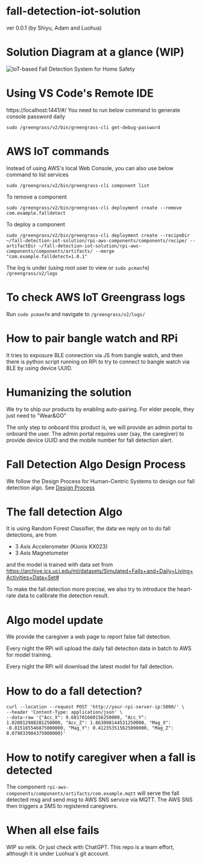 # fall-detection-iot-solution

ver 0.0.1 (by Shiyu, Adam and Luohua)

# Solution Diagram at a glance (WIP)
![IoT-based Fall Detection System for Home Safety ](./course-report/solution-diagram.jpeg)

# Using VS Code's Remote IDE

https://localhost:1441/#/
You need to run below command to generate console password daily

```
sudo /greengrass/v2/bin/greengrass-cli get-debug-password
```

# AWS IoT commands

Instead of using AWS's local Web Console, you can also use below command to list services

```
sudo /greengrass/v2/bin/greengrass-cli component list
```

To remove a component

```
sudo /greengrass/v2/bin/greengrass-cli deployment create --remove com.example.falldetect
```

To deploy a component

```
sudo /greengrass/v2/bin/greengrass-cli deployment create --recipeDir ~/fall-detection-iot-solution/rpi-aws-components/components/recipe/ --artifactDir ~/fall-detection-iot-solution/rpi-aws-components/components/artifacts/ --merge "com.example.falldetect=1.0.1"
```

The log is under (using root user to view or `sudo pcmanfm`)
```/greengrass/v2/logs```

# To check AWS IoT Greengrass logs

Run `sudo pcmanfm` and navigate to `/greengrass/v2/logs/`

# How to pair bangle watch and RPi

It tries to exposure BLE connection via JS from bangle watch, and then there is python script running on RPi to try to
connect to bangle watch via BLE by using device UUID.

# Humanizing the solution

We try to ship our products by enabling auto-pairing. For elder people, they just need to "Wear&GO"

The only step to onboard this product is, we will provide an admin portal to onboard the user. The admin portal requires
user (say, the caregiver) to provide device UUID and the mobile number for fall detection alert.

# Fall Detection Algo Design Process
We follow the Design Process for Human-Centric Systems to design our fall detection algo. See [Design Process](./course-report/fall-detection-design-process.pdf)

# The fall detection Algo

It is using Random Forest Classifier, the data we reply on to do fall detections, are from

* 3 Axis Accelerometer (Kionix KX023)
* 3 Axis Magnetometer

and the model is trained with data set
from https://archive.ics.uci.edu/ml/datasets/Simulated+Falls+and+Daily+Living+Activities+Data+Set#

To make the fall detection more precise, we also try to introduce the heart-rate data to calibrate the detection result.

# Algo model update

We provide the caregiver a web page to report false fall detection.

Every night the RPi will upload the daily fall detection data in batch to AWS for model training.

Every night the RPi will download the latest model for fall detection.

# How to do a fall detection?

```
curl --location --request POST 'http://your-rpi-server-ip:5000/' \
--header 'Content-Type: application/json' \
--data-raw '{"Acc_X": 9.681701660156250000, "Acc_Y": 1.020812988281250000, "Acc_Z": 1.863098144531250000, "Mag_X": -0.815185546875000000, "Mag_Y": 0.412353515625000000, "Mag_Z": 0.079833984375000000}'
```

# How to notify caregiver when a fall is detected

The component `rpi-aws-components/components/artifacts/com.example.mqtt` will serve the fall detected msg and send msg
to AWS SNS service via MQTT. The AWS SNS then triggers a SMS to registered caregivers.

# When all else fails

WIP so relik. Or just check with ChatGPT. This repo is a team effort, although it is under Luohua's git account.
